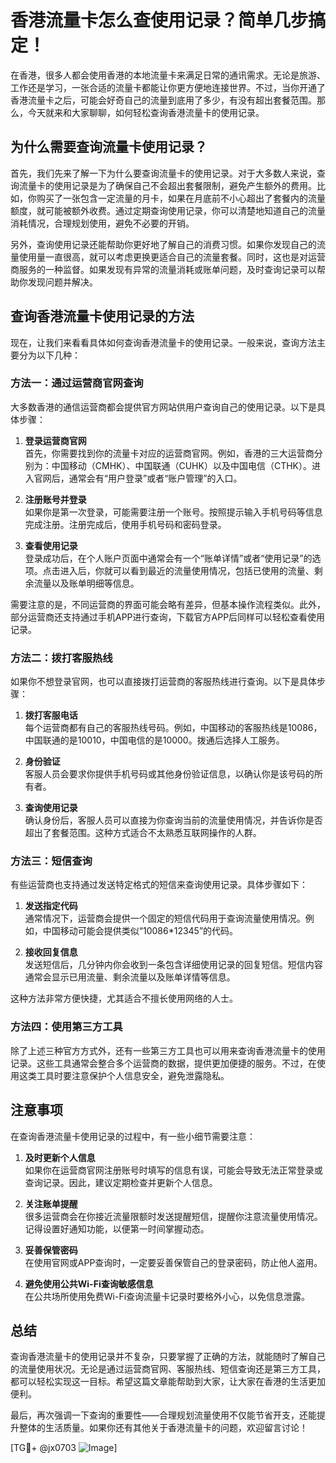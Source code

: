 # 香港流量卡怎么查使用记录？简单几步搞定！

在香港，很多人都会使用香港的本地流量卡来满足日常的通讯需求。无论是旅游、工作还是学习，一张合适的流量卡都能让你更方便地连接世界。不过，当你开通了香港流量卡之后，可能会好奇自己的流量到底用了多少，有没有超出套餐范围。那么，今天就来和大家聊聊，如何轻松查询香港流量卡的使用记录。

## 为什么需要查询流量卡使用记录？

首先，我们先来了解一下为什么要查询流量卡的使用记录。对于大多数人来说，查询流量卡的使用记录是为了确保自己不会超出套餐限制，避免产生额外的费用。比如，你购买了一张包含一定流量的月卡，如果在月底前不小心超出了套餐内的流量额度，就可能被额外收费。通过定期查询使用记录，你可以清楚地知道自己的流量消耗情况，合理规划使用，避免不必要的开销。

另外，查询使用记录还能帮助你更好地了解自己的消费习惯。如果你发现自己的流量使用量一直很高，就可以考虑更换更适合自己的流量套餐。同时，这也是对运营商服务的一种监督。如果发现有异常的流量消耗或账单问题，及时查询记录可以帮助你发现问题并解决。

## 查询香港流量卡使用记录的方法

现在，让我们来看看具体如何查询香港流量卡的使用记录。一般来说，查询方法主要分为以下几种：

### 方法一：通过运营商官网查询

大多数香港的通信运营商都会提供官方网站供用户查询自己的使用记录。以下是具体步骤：

1. **登录运营商官网**  
   首先，你需要找到你的流量卡对应的运营商官网。例如，香港的三大运营商分别为：中国移动（CMHK）、中国联通（CUHK）以及中国电信（CTHK）。进入官网后，通常会有“用户登录”或者“账户管理”的入口。

2. **注册账号并登录**  
   如果你是第一次登录，可能需要注册一个账号。按照提示输入手机号码等信息完成注册。注册完成后，使用手机号码和密码登录。

3. **查看使用记录**  
   登录成功后，在个人账户页面中通常会有一个“账单详情”或者“使用记录”的选项。点击进入后，你就可以看到最近的流量使用情况，包括已使用的流量、剩余流量以及账单明细等信息。

需要注意的是，不同运营商的界面可能会略有差异，但基本操作流程类似。此外，部分运营商还支持通过手机APP进行查询，下载官方APP后同样可以轻松查看使用记录。

### 方法二：拨打客服热线

如果你不想登录官网，也可以直接拨打运营商的客服热线进行查询。以下是具体步骤：

1. **拨打客服电话**  
   每个运营商都有自己的客服热线号码。例如，中国移动的客服热线是10086，中国联通的是10010，中国电信的是10000。拨通后选择人工服务。

2. **身份验证**  
   客服人员会要求你提供手机号码或其他身份验证信息，以确认你是该号码的所有者。

3. **查询使用记录**  
   确认身份后，客服人员可以直接为你查询当前的流量使用情况，并告诉你是否超出了套餐范围。这种方式适合不太熟悉互联网操作的人群。

### 方法三：短信查询

有些运营商也支持通过发送特定格式的短信来查询使用记录。具体步骤如下：

1. **发送指定代码**  
   通常情况下，运营商会提供一个固定的短信代码用于查询流量使用情况。例如，中国移动可能会提供类似“10086*12345”的代码。

2. **接收回复信息**  
   发送短信后，几分钟内你会收到一条包含详细使用记录的回复短信。短信内容通常会显示已用流量、剩余流量以及账单详情等信息。

这种方法非常方便快捷，尤其适合不擅长使用网络的人士。

### 方法四：使用第三方工具

除了上述三种官方方式外，还有一些第三方工具也可以用来查询香港流量卡的使用记录。这些工具通常会整合多个运营商的数据，提供更加便捷的服务。不过，在使用这类工具时要注意保护个人信息安全，避免泄露隐私。

## 注意事项

在查询香港流量卡使用记录的过程中，有一些小细节需要注意：

1. **及时更新个人信息**  
   如果你在运营商官网注册账号时填写的信息有误，可能会导致无法正常登录或查询记录。因此，建议定期检查并更新个人信息。

2. **关注账单提醒**  
   很多运营商会在你接近流量限额时发送提醒短信，提醒你注意流量使用情况。记得设置好通知功能，以便第一时间掌握动态。

3. **妥善保管密码**  
   在使用官网或APP查询时，一定要妥善保管自己的登录密码，防止他人盗用。

4. **避免使用公共Wi-Fi查询敏感信息**  
   在公共场所使用免费Wi-Fi查询流量卡记录时要格外小心，以免信息泄露。

## 总结

查询香港流量卡的使用记录并不复杂，只要掌握了正确的方法，就能随时了解自己的流量使用状况。无论是通过运营商官网、客服热线、短信查询还是第三方工具，都可以轻松实现这一目标。希望这篇文章能帮助到大家，让大家在香港的生活更加便利。

最后，再次强调一下查询的重要性——合理规划流量使用不仅能节省开支，还能提升整体的生活质量。如果你还有其他关于香港流量卡的问题，欢迎留言讨论！

[TG💪+ @jx0703 ![Image](https://github.com/user-attachments/assets/dbca1d08-cadb-493c-b0ec-ad6f7a83f270)]